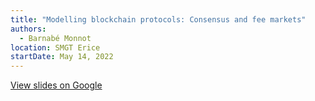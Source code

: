 ```yaml
---
title: "Modelling blockchain protocols: Consensus and fee markets"
authors:
  - Barnabé Monnot
location: SMGT Erice
startDate: May 14, 2022
---
```


[View slides on Google](https://docs.google.com/presentation/d/1JkwCeYNCF4fwK7W03TOGFq8thzrwdVIiFHbqzKI91CM/view)

